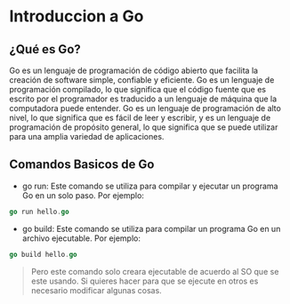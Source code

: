 # Introduccion a Go

## ¿Qué es Go?

Go es un lenguaje de programación de código abierto que facilita la creación de software simple, confiable y eficiente. Go es un lenguaje de programación compilado, lo que significa que el código fuente que es escrito por el programador es traducido a un lenguaje de máquina que la computadora puede entender. Go es un lenguaje de programación de alto nivel, lo que significa que es fácil de leer y escribir, y es un lenguaje de programación de propósito general, lo que significa que se puede utilizar para una amplia variedad de aplicaciones.

## Comandos Basicos de Go

- go run: Este comando se utiliza para compilar y ejecutar un programa Go en un solo paso. Por ejemplo:

```go
go run hello.go
```

- go build: Este comando se utiliza para compilar un programa Go en un archivo ejecutable. Por ejemplo:

```go
go build hello.go
```
> Pero este comando solo creara ejecutable de acuerdo al SO que se este usando. Si quieres hacer para que se ejecute en otros es necesario modificar algunas cosas.

